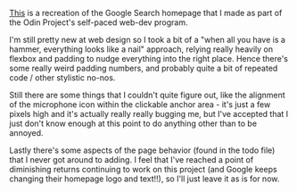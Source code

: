 <a href="https://ruitais.github.io/webpage/">This</a> is a recreation of the Google Search homepage that I made as part of the Odin Project's self-paced web-dev program.

I'm still pretty new at web design so I took a bit of a "when all you have is a hammer, everything looks like a nail" approach, relying really heavily on flexbox and padding to nudge everything into the right place. Hence there's some really weird padding numbers, and probably quite a bit of repeated code / other stylistic no-nos.

Still there are some things that I couldn't quite figure out, like the alignment of the microphone icon within the clickable anchor area - it's just a few pixels high and it's actually really really bugging me, but I've accepted that I just don't know enough at this point to do anything other than to be annoyed.

Lastly there's some aspects of the page behavior (found in the todo file) that I never got around to adding. I feel that I've reached a point of diminishing returns continuing to work on this project (and Google keeps changing their homepage logo and text!!), so I'll just leave it as is for now.
